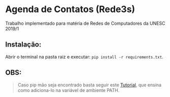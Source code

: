 # Agenda de Contatos (Rede3s)

Trabalho implementado para matéria de Redes de Computadores da UNESC 2019/1

## Instalação:
Abrir o terminal na pasta raiz e executar: `pip install -r requirements.txt`. 

## OBS: 
> Caso pip mão seja encontrado basta seguir este [Tutorial](https://dicasdepython.com.br/resolvido-pip-nao-e-reconhecido-como-um-comando-interno/), que ensina como adiciona-lo na variável de ambiente PATH.

